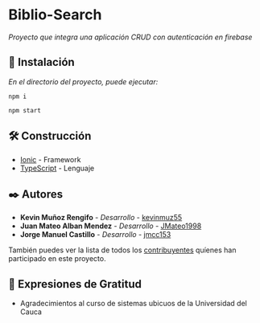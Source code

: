 # Biblio-Search
_Proyecto que integra una aplicación CRUD con autenticación en firebase_

## 🔧 Instalación

_En el directorio del proyecto, puede ejecutar:_
```
npm i
```
```
npm start
```

## 🛠️ Construcción

* [Ionic](https://ionicframework.com/) - Framework
* [TypeScript](https://www.typescriptlang.org/) - Lenguaje

## ✒️ Autores

* **Kevin Muñoz Rengifo** - *Desarrollo* - [kevinmuz55](https://github.com/kevinmuz55)
* **Juan Mateo Alban Mendez** - *Desarrollo* - [JMateo1998](https://github.com/JMateo1998)
* **Jorge Manuel Castillo** - *Desarrollo* - [jmcc153](https://github.com/jmcc153)

También puedes ver la lista de todos los [contribuyentes](https://github.com/kevinmuz55/Biblio-Search/contributors) quíenes han participado en este proyecto. 

## 🎁 Expresiones de Gratitud

* Agradecimientos al curso de sistemas ubicuos de la Universidad del Cauca
